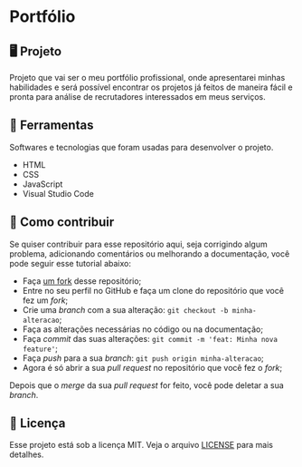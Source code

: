 # Portfólio

## 🖥️ Projeto

Projeto que vai ser o meu portfólio profissional, onde apresentarei minhas habilidades e será possível encontrar os projetos já feitos de maneira fácil e pronta para análise de recrutadores interessados em meus serviços.

## 🚀 Ferramentas

Softwares e tecnologias que foram usadas para desenvolver o projeto.

- HTML
- CSS
- JavaScript
- Visual Studio Code

## 🤔 Como contribuir

Se quiser contribuir para esse repositório aqui, seja corrigindo algum problema, adicionando comentários ou melhorando a documentação, você pode seguir esse tutorial abaixo:

- Faça [um fork](https://help.github.com/pt/github/getting-started-with-github/fork-a-repo) desse repositório;
- Entre no seu perfil no GitHub e faça um clone do repositório que você fez um _fork_;
- Crie uma _branch_ com a sua alteração: `git checkout -b minha-alteracao`;
- Faça as alterações necessárias no código ou na documentação;
- Faça _commit_ das suas alterações: `git commit -m 'feat: Minha nova feature'`;
- Faça _push_ para a sua _branch_: `git push origin minha-alteracao`;
- Agora é só abrir a sua _pull request_ no repositório que você fez o _fork_;

Depois que o _merge_ da sua _pull request_ for feito, você pode deletar a sua _branch_.

## :memo: Licença

Esse projeto está sob a licença MIT. Veja o arquivo [LICENSE](./LICENSE) para mais detalhes.